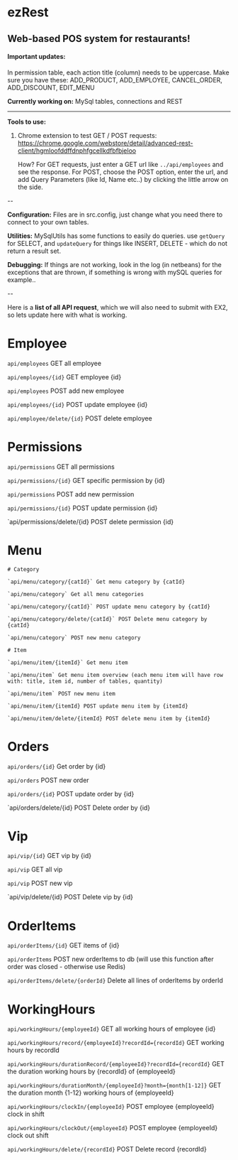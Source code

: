 # ezRest

Web-based POS system for restaurants!
----

#### Important updates:
In permission table, each action title (column) needs to be uppercase. Make sure you have these: ADD_PRODUCT, ADD_EMPLOYEE, CANCEL_ORDER, ADD_DISCOUNT, EDIT_MENU

<b>Currently working on:</b> MySql tables, connections and REST

----

<b>Tools to use:</b>

1. Chrome extension to test GET / POST requests: https://chrome.google.com/webstore/detail/advanced-rest-client/hgmloofddffdnphfgcellkdfbfbjeloo
  
    How? For GET requests, just enter a GET url like `../api/employees` and see the response.
    For POST, choose the POST option, enter the url, and add Query Parameters (like Id, Name etc..) by clicking the little arrow on the side.

--

<b>Configuration:</b> Files are in src.config, just change what you need there to connect to your own tables.

<b>Utilities:</b> MySqlUtils has some functions to easily do queries. use `getQuery` for SELECT, and `updateQuery` for things like INSERT, DELETE - which do not return a result set.

<b>Debugging:</b> If things are not working, look in the log (in netbeans) for the exceptions that are thrown, if something is wrong with mySQL queries for example..

--

Here is a <b>list of all API request</b>, which we will also need to submit with EX2, so lets update here with what is working.

# Employee

`api/employees` GET all employee

`api/employees/{id}` GET employee {id}

`api/employees` POST add new employee

`api/employees/{id}` POST update employee {id}

`api/employee/delete/{id}` POST delete employee 


# Permissions

`api/permissions` GET all permissions

`api/permissions/{id}` GET specific permission by {id}

`api/permissions` POST add new permission

`api/permissions/{id}` POST update permission {id}

`api/permissions/delete/{id} POST delete permission {id}

# Menu

    # Category

    `api/menu/category/{catId}` Get menu category by {catId}

    `api/menu/category` Get all menu categories

    `api/menu/category/{catId}` POST update menu category by {catId}

    `api/menu/category/delete/{catId}` POST Delete menu category by {catId}

    `api/menu/category` POST new menu category

    # Item

    `api/menu/item/{itemId}` Get menu item

    `api/menu/item` Get menu item overview (each menu item will have row with: title, item id, number of tables, quantity)

    `api/menu/item` POST new menu item

    `api/menu/item/{itemId} POST update menu item by {itemId}

    `api/menu/item/delete/{itemId} POST delete menu item by {itemId}

# Orders

`api/orders/{id}` Get order by {id}

`api/orders` POST new order 

`api/orders/{id}` POST update order by {id}

`api/orders/delete/{id} POST Delete order by {id}

# Vip

`api/vip/{id}` GET vip by {id}

`api/vip` GET all vip

`api/vip` POST new vip

`api/vip/delete/{id} POST Delete vip by {id}

# OrderItems

`api/orderItems/{id}` GET items of {id}

`api/orderItems` POST new orderItems to db (will use this function after order was closed - otherwise use Redis)

`api/orderItems/delete/{orderId}` Delete all lines of orderItems by orderId

# WorkingHours

`api/workingHours/{employeeId}` GET all working hours of employee {id}

`api/workingHours/record/{employeeId}?recordId={recordId}` GET working hours by recordId

`api/workingHours/durationRecord/{employeeId}?recordId={recordId}` GET the duration working hours by {recordId} of {employeeId}

`api/workingHours/durationMonth/{employeeId}?month={month[1-12]}` GET the duration month {1-12} working hours of {employeeId}

`api/workingHours/clockIn/{employeeId}` POST employee {employeeId} clock in shift

`api/workingHours/clockOut/{employeeId}` POST employee {employeeId} clock out shift

`api/workingHours/delete/{recordId}` POST Delete record {recordId}